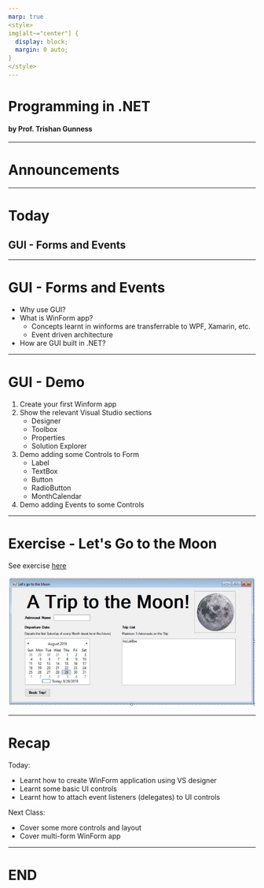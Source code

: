 ```yaml
---
marp: true
<style>
img[alt~="center"] {
  display: block;
  margin: 0 auto;
}
</style>
---
```

# Programming in .NET
#### by Prof. Trishan Gunness 
---
# Announcements  
---

# Today
## GUI - Forms and Events

---
# GUI - Forms and Events

- Why use GUI?
- What is WinForm app?
  - Concepts learnt in winforms are transferrable to WPF, Xamarin, etc.  
  - Event driven architecture
- How are GUI built in .NET?

---

# GUI - Demo

1. Create your first Winform app
2. Show the relevant Visual Studio sections
    - Designer 
    - Toolbox
    - Properties
    - Solution Explorer
3. Demo adding some Controls to Form
    - Label
    - TextBox
    - Button
    - RadioButton
    - MonthCalendar
4. Demo adding Events to some Controls

---

# Exercise - Let's Go to  the Moon
See exercise [here](https://mycanvas.mohawkcollege.ca/courses/92925/files/16712995?module_item_id=4763007)

![Alt text](Week6.1-image.png)


---
# Recap

Today:
- Learnt how to create WinForm application using VS designer 
- Learnt some basic UI controls
- Learnt how to attach event listeners (delegates) to UI controls

Next Class:
- Cover some more controls and layout
- Cover multi-form WinForm app

---

# END